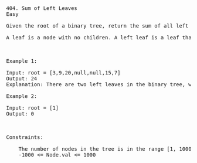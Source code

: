 <pre>
404. Sum of Left Leaves
Easy

Given the root of a binary tree, return the sum of all left leaves.

A leaf is a node with no children. A left leaf is a leaf that is the left child of another node.

 

Example 1:

Input: root = [3,9,20,null,null,15,7]
Output: 24
Explanation: There are two left leaves in the binary tree, with values 9 and 15 respectively.

Example 2:

Input: root = [1]
Output: 0

 

Constraints:

    The number of nodes in the tree is in the range [1, 1000].
    -1000 <= Node.val <= 1000

</pre>
